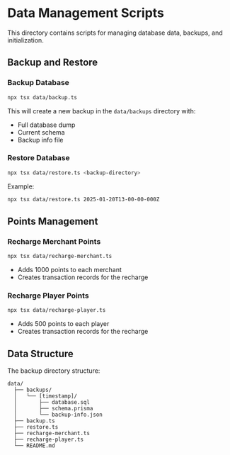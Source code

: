 # Data Management Scripts

This directory contains scripts for managing database data, backups, and initialization.

## Backup and Restore

### Backup Database
```bash
npx tsx data/backup.ts
```
This will create a new backup in the `data/backups` directory with:
- Full database dump
- Current schema
- Backup info file

### Restore Database
```bash
npx tsx data/restore.ts <backup-directory>
```
Example:
```bash
npx tsx data/restore.ts 2025-01-20T13-00-00-000Z
```

## Points Management

### Recharge Merchant Points
```bash
npx tsx data/recharge-merchant.ts
```
- Adds 1000 points to each merchant
- Creates transaction records for the recharge

### Recharge Player Points
```bash
npx tsx data/recharge-player.ts
```
- Adds 500 points to each player
- Creates transaction records for the recharge

## Data Structure
The backup directory structure:
```
data/
  ├── backups/
  │   └── [timestamp]/
  │       ├── database.sql
  │       ├── schema.prisma
  │       └── backup-info.json
  ├── backup.ts
  ├── restore.ts
  ├── recharge-merchant.ts
  ├── recharge-player.ts
  └── README.md
``` 